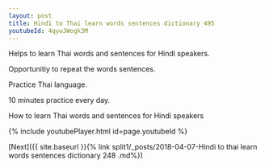 ```yaml
---
layout: post
title: Hindi to Thai learn words sentences dictionary 495 
youtubeId: 4qywJWogk3M
---
```

 
 
Helps to learn Thai words and sentences for Hindi speakers.

Opportunitiy to repeat the words sentences. 

Practice Thai language. 
 
10 minutes practice every day. 
 
How to learn Thai words and sentences for Hindi speakers 
 
{% include youtubePlayer.html id=page.youtubeId %}
 
 
[Next]({{ site.baseurl }}{% link  split1/_posts/2018-04-07-Hindi to thai learn words sentences dictionary 248 .md%})
 

